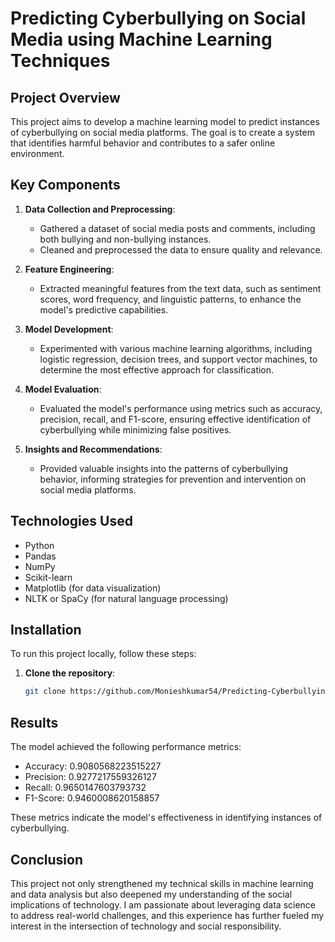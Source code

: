 # Predicting Cyberbullying on Social Media using Machine Learning Techniques

## Project Overview

This project aims to develop a machine learning model to predict instances of cyberbullying on social media platforms. The goal is to create a system that identifies harmful behavior and contributes to a safer online environment.

## Key Components

1. **Data Collection and Preprocessing**: 
   - Gathered a dataset of social media posts and comments, including both bullying and non-bullying instances.
   - Cleaned and preprocessed the data to ensure quality and relevance.

2. **Feature Engineering**: 
   - Extracted meaningful features from the text data, such as sentiment scores, word frequency, and linguistic patterns, to enhance the model's predictive capabilities.

3. **Model Development**: 
   - Experimented with various machine learning algorithms, including logistic regression, decision trees, and support vector machines, to determine the most effective approach for classification.

4. **Model Evaluation**: 
   - Evaluated the model's performance using metrics such as accuracy, precision, recall, and F1-score, ensuring effective identification of cyberbullying while minimizing false positives.

5. **Insights and Recommendations**: 
   - Provided valuable insights into the patterns of cyberbullying behavior, informing strategies for prevention and intervention on social media platforms.

## Technologies Used

- Python
- Pandas
- NumPy
- Scikit-learn
- Matplotlib (for data visualization)
- NLTK or SpaCy (for natural language processing)

## Installation

To run this project locally, follow these steps:

1. **Clone the repository**:
   ```bash
   git clone https://github.com/Monieshkumar54/Predicting-Cyberbullying-on-Social-Media-Using-Machine-Learning-Techniques.git

## Results

The model achieved the following performance metrics:

- Accuracy: 0.9080568223515227
- Precision: 0.9277217559326127
- Recall: 0.9650147603793732
- F1-Score: 0.9460008620158857
  
These metrics indicate the model's effectiveness in identifying instances of cyberbullying.

## Conclusion

This project not only strengthened my technical skills in machine learning and data analysis but also deepened my understanding of the social implications of technology. I am passionate about leveraging data science to address real-world challenges, and this experience has further fueled my interest in the intersection of technology and social responsibility.
